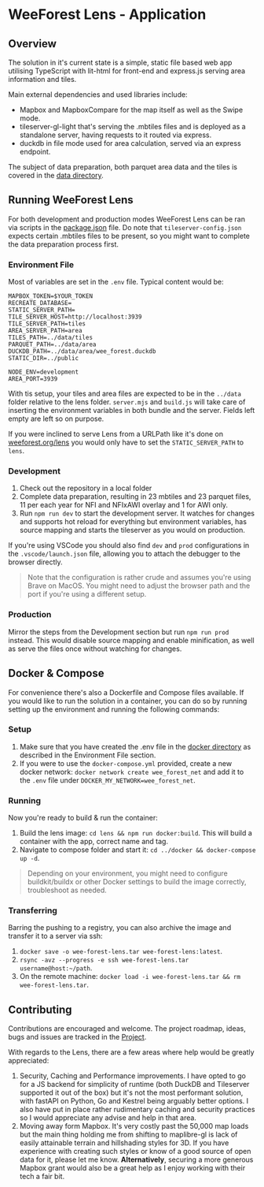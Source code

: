 # WeeForest Lens - Application

## Overview

The solution in it's current state is a simple, static file based web app utilising TypeScript with lit-html for front-end and express.js serving area information and tiles.

Main external dependencies and used libraries include:

- Mapbox and MapboxCompare for the map itself as well as the Swipe mode.
- tileserver-gl-light that's serving the .mbtiles files and is deployed as a standalone server, having requests to it routed via express.
- duckdb in file mode used for area calculation, served via an express endpoint.

The subject of data preparation, both parquet area data and the tiles is covered in the [data directory](../data/README.md).
  
## Running WeeForest Lens

For both development and production modes WeeForest Lens can be ran via scripts in the [package.json](./package.json) file. Do note that `tileserver-config.json` expects certain .mbtiles files to be present, so you might want to complete the data preparation process first.

### Environment File

Most of variables are set in the `.env` file. Typical content would be:

```env
MAPBOX_TOKEN=$YOUR_TOKEN
RECREATE_DATABASE=
STATIC_SERVER_PATH=
TILE_SERVER_HOST=http://localhost:3939
TILE_SERVER_PATH=tiles
AREA_SERVER_PATH=area
TILES_PATH=../data/tiles
PARQUET_PATH=../data/area
DUCKDB_PATH=../data/area/wee_forest.duckdb
STATIC_DIR=../public

NODE_ENV=development
AREA_PORT=3939
```

With tis setup, your tiles and area files are expected to be in the `../data` folder relative to the lens folder. `server.mjs` and `build.js` will take care of inserting the environment variables in both bundle and the server. Fields left empty are left so on purpose.

If you were inclined to serve Lens from a URLPath like it's done on [weeforest.org/lens](https://weeforest.org/lens) you would only have to set the `STATIC_SERVER_PATH` to `lens`.

### Development

1. Check out the repository in a local folder
1. Complete data preparation, resulting in 23 mbtiles and 23 parquet files, 11 per each year for NFI and NFIxAWI overlay and 1 for AWI only.
1. Run `npm run dev` to start the development server. It watches for changes and supports hot reload for everything but environment variables, has source mapping and starts the tileserver as you would on production.

If you're using VSCode you should also find `dev` and `prod` configurations in the `.vscode/launch.json` file, allowing you to attach the debugger to the browser directly.

> Note that the configuration is rather crude and assumes you're using Brave on MacOS. You might need to adjust the browser path and the port if you're using a different setup.

### Production

Mirror the steps from the Development section but run `npm run prod` instead. This would disable source mapping and enable minification, as well as serve the files once without watching for changes.

## Docker & Compose

For convenience there's also a Dockerfile and Compose files available. If you would like to run the solution in a container, you can do so by running setting up the environment and running the following commands:

### Setup

1. Make sure that you have created the .env file in the [docker directory](../docker/) as described in the Environment File section.
1. If you were to use the `docker-compose.yml` provided, create a new docker network: `docker network create wee_forest_net` and add it to the `.env` file under `DOCKER_MY_NETWORK=wee_forest_net`.

### Running

Now you're ready to build & run the container:

1. Build the lens image: `cd lens && npm run docker:build`. This will build a container with the app, correct name and tag.
1. Navigate to compose folder and start it: `cd ../docker && docker-compose up -d`.

> Depending on your environment, you might need to configure buildkit/buildx or other Docker settings to build the image correctly, troubleshoot as needed.

### Transferring

Barring the pushing to a registry, you can also archive the image and transfer it to a server via ssh:

1. `docker save -o wee-forest-lens.tar wee-forest-lens:latest`.
1. `rsync -avz --progress -e ssh wee-forest-lens.tar username@host:~/path`.
1. On the remote machine: `docker load -i wee-forest-lens.tar && rm wee-forest-lens.tar`.

## Contributing

Contributions are encouraged and welcome. The project roadmap, ideas, bugs and issues are tracked in the [Project](https://github.com/users/MNeverOff/projects/4).

With regards to the Lens, there are a few areas where help would be greatly appreciated:

1. Security, Caching and Performance improvements. I have opted to go for a JS backend for simplicity of runtime (both DuckDB and Tileserver supported it out of the box) but it's not the most performant solution, with fastAPI on Python, Go and Kestrel being arguably better options. I also have put in place rather rudimentary caching and security practices so I would appreciate any advise and help in that area.
2. Moving away form Mapbox. It's very costly past the 50,000 map loads but the main thing holding me from shifting to maplibre-gl is lack of easily attainable terrain and hillshading styles for 3D. If you have experience with creating such styles or know of a good source of open data for it, please let me know. **Alternatively**, securing a more generous Mapbox grant would also be a great help as I enjoy working with their tech a fair bit.
